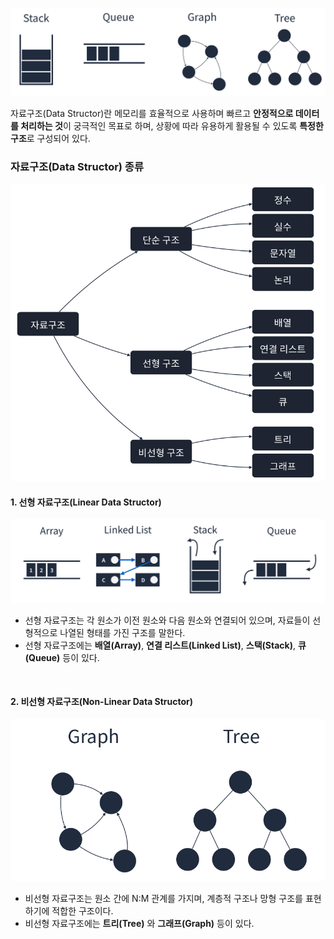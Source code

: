 ![자료구조 배경 이미지](/assets/images/data_struture-thumbnail.png)

자료구조(Data Structor)란 메모리를 효율적으로 사용하며 빠르고 **안정적으로 데이터를 처리하는 것**이 궁극적인 목표로 하며, 상황에 따라 유용하게 활용될 수 있도록 **특정한 구조**로 구성되어 있다.

### 자료구조(Data Structor) 종류

<img src="/assets/images/data_structor-types.png" alt="자료구조 종류" width="520px" />

#### 1. 선형 자료구조(Linear Data Structor)

![선형 자료구조](/assets/images/linear_data_structures.png)

- 선형 자료구조는 각 원소가 이전 원소와 다음 원소와 연결되어 있으며, 자료들이 선형적으로 나열된 형태를 가진 구조를 말한다.
- 선형 자료구조에는 **배열(Array)**, **연결 리스트(Linked List)**, **스택(Stack)**, **큐(Queue)** 등이 있다.

<br />

#### 2. 비선형 자료구조(Non-Linear Data Structor)

![비선형 자료구조](/assets/images/non-linear_data_structors.png)

- 비선형 자료구조는 원소 간에 N:M 관계를 가지며, 계층적 구조나 망형 구조를 표현하기에 적합한 구조이다.
- 비선형 자료구조에는 **트리(Tree)** 와 **그래프(Graph)** 등이 있다.
